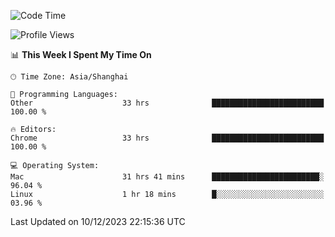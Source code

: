<!--START_SECTION:waka-->
![Code Time](http://img.shields.io/badge/Code%20Time-1%2C669%20hrs%202%20mins-blue)

![Profile Views](http://img.shields.io/badge/Profile%20Views-0-blue)

📊 **This Week I Spent My Time On** 

```text
🕑︎ Time Zone: Asia/Shanghai

💬 Programming Languages: 
Other                    33 hrs              █████████████████████████   100.00 % 

🔥 Editors: 
Chrome                   33 hrs              █████████████████████████   100.00 % 

💻 Operating System: 
Mac                      31 hrs 41 mins      ████████████████████████░   96.04 % 
Linux                    1 hr 18 mins        █░░░░░░░░░░░░░░░░░░░░░░░░   03.96 % 
```


 Last Updated on 10/12/2023 22:15:36 UTC
<!--END_SECTION:waka-->